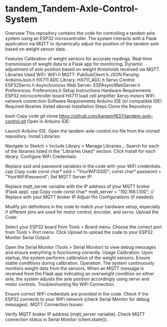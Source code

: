 # tandem_Tandem-Axle-Control-System
Overview
This repository contains the code for controlling a tandem axle system using an ESP32 microcontroller. The system interacts with a Flask application via MQTT to dynamically adjust the position of the tandem axle based on weight sensor data.

Features
Calibration of weight sensors for accurate readings.
Real-time transmission of weight data to a Flask app for monitoring.
Dynamic adjustment of axle position based on weight thresholds received via MQTT.
Libraries Used
WiFi: WiFi.h
MQTT: PubSubClient.h
JSON Parsing: ArduinoJson.h
HX711 ADC Library: HX711_ADC.h
Servo Control: ESP32Servo.h
Asynchronous Web Server: ESPAsyncWebServer.h
Preferences: Preferences.h
Setup Instructions
Hardware Requirements
ESP32 microcontroller board
HX711 load cell amplifier
Servo motors
WiFi network connection
Software Requirements
Arduino IDE (or compatible IDE)
Required libraries (listed above)
Installation Steps
Clone the Repository:

bash
Copy code
git clone https://github.com/kareem1637/tandem-axle-control.git
Open in Arduino IDE:

Launch Arduino IDE.
Open the tandem-axle-control.ino file from the cloned repository.
Install Libraries:

Navigate to Sketch > Include Library > Manage Libraries...
Search for each of the libraries listed in the "Libraries Used" section.
Click Install for each library.
Configure WiFi Credentials:

Replace ssid and password variables in the code with your WiFi credentials.
cpp
Copy code
const char* ssid = "YourWiFiSSID";
const char* password = "YourWiFiPassword";
Set MQTT Server IP:

Replace mqtt_server variable with the IP address of your MQTT broker (Flask app).
cpp
Copy code
const char* mqtt_server = "192.168.1.100";  // Replace with your MQTT broker IP
Adjust Pin Configurations (if needed):

Modify pin definitions in the code to match your hardware setup, especially if different pins are used for motor control, encoder, and servo.
Upload the Code:

Select your ESP32 board from Tools > Board menu.
Choose the correct port from Tools > Port menu.
Click Upload to upload the code to your ESP32.
Monitor Serial Output:

Open the Serial Monitor (Tools > Serial Monitor) to view debug messages and ensure everything is functioning correctly.
Usage
Calibration:
Upon startup, the system performs calibration of the weight sensors. Ensure stable conditions during calibration.
Operation:
The system continuously monitors weight data from the sensors.
When an MQTT message is received from the Flask app indicating an overweight condition on either axle, the system adjusts the axle position accordingly using servo and motor controls.
Troubleshooting
No WiFi Connection:

Ensure correct WiFi credentials are provided in the code.
Check if the ESP32 connects to your WiFi network (check Serial Monitor for debug messages).
MQTT Connection Issues:

Verify MQTT broker IP address (mqtt_server variable).
Check MQTT connection status in Serial Monitor (client.state()).
